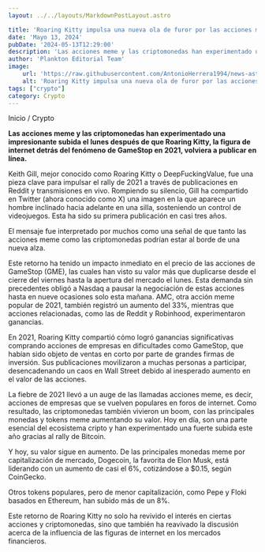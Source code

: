 ```yaml
---
layout: ../../layouts/MarkdownPostLayout.astro

title: 'Roaring Kitty impulsa una nueva ola de furor por las acciones meme y las criptomonedas'
date: 'Mayo 13, 2024'
pubDate: '2024-05-13T12:29:00'
description: 'Las acciones meme y las criptomonedas han experimentado una impresionante subida el lunes después de que Roaring Kitty, volviera a publicar en línea.'
author: 'Plankton Editorial Team'
image:
    url: 'https://raw.githubusercontent.com/AntonioHerrera1994/news-astro/master/src/assets/crypto/crypto138.webp'
    alt: 'Roaring Kitty impulsa una nueva ola de furor por las acciones meme y las criptomonedas'
tags: ["crypto"]
category: Crypto
---
```


<span><a href="/" style="text-decoration:none;color:#0F1416">Inicio</a> / <a href="/crypto" style="text-decoration:none;color:#0F1416">Crypto</a></span>

<p style="font-weight: bold;">Las acciones meme y las criptomonedas han experimentado una impresionante subida el lunes después de que Roaring Kitty, la figura de internet detrás del fenómeno de GameStop en 2021, volviera a publicar en línea.</p>

Keith Gill, mejor conocido como Roaring Kitty o DeepFuckingValue, fue una pieza clave para impulsar el rally de 2021 a través de publicaciones en Reddit y transmisiones en vivo. Rompiendo su silencio, Gill ha compartido en Twitter (ahora conocido como X) una imagen en la que aparece un hombre inclinado hacia adelante en una silla, sosteniendo un control de videojuegos. Esta ha sido su primera publicación en casi tres años.

El mensaje fue interpretado por muchos como una señal de que tanto las acciones meme como las criptomonedas podrían estar al borde de una nueva alza.

Este retorno ha tenido un impacto inmediato en el precio de las acciones de GameStop (GME), las cuales han visto su valor más que duplicarse desde el cierre del viernes hasta la apertura del mercado el lunes. Esta demanda sin precedentes obligó a Nasdaq a pausar la negociación de estas acciones hasta en nueve ocasiones solo esta mañana. AMC, otra acción meme popular de 2021, también registró un aumento del 33%, mientras que acciones relacionadas, como las de Reddit y Robinhood, experimentaron ganancias.

En 2021, Roaring Kitty compartió cómo logró ganancias significativas comprando acciones de empresas en dificultades como GameStop, que habían sido objeto de ventas en corto por parte de grandes firmas de inversión. Sus publicaciones movilizaron a muchas personas a participar, desencadenando un caos en Wall Street debido al inesperado aumento en el valor de las acciones.

La fiebre de 2021 llevó a un auge de las llamadas acciones meme, es decir, acciones de empresas que se vuelven populares en foros de internet. Como resultado, las criptomonedas también vivieron un boom, con las principales monedas y tokens meme aumentando su valor. Hoy en día, son una parte esencial del ecosistema cripto y han experimentado una fuerte subida este año gracias al rally de Bitcoin.

Y hoy, su valor sigue en aumento. De las principales monedas meme por capitalización de mercado, Dogecoin, la favorita de Elon Musk, está liderando con un aumento de casi el 6%, cotizándose a $0.15, según CoinGecko.

Otros tokens populares, pero de menor capitalización, como Pepe y Floki basados en Ethereum, han subido más de un 8%. 

Este retorno de Roaring Kitty no solo ha revivido el interés en ciertas acciones y criptomonedas, sino que también ha reavivado la discusión acerca de la influencia de las figuras de internet en los mercados financieros.